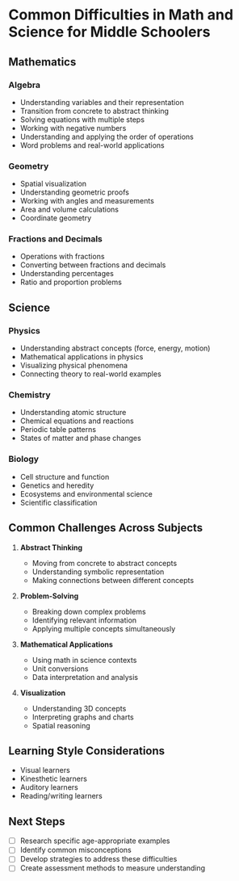# Common Difficulties in Math and Science for Middle Schoolers

## Mathematics

### Algebra
- Understanding variables and their representation
- Transition from concrete to abstract thinking
- Solving equations with multiple steps
- Working with negative numbers
- Understanding and applying the order of operations
- Word problems and real-world applications

### Geometry
- Spatial visualization
- Understanding geometric proofs
- Working with angles and measurements
- Area and volume calculations
- Coordinate geometry

### Fractions and Decimals
- Operations with fractions
- Converting between fractions and decimals
- Understanding percentages
- Ratio and proportion problems

## Science

### Physics
- Understanding abstract concepts (force, energy, motion)
- Mathematical applications in physics
- Visualizing physical phenomena
- Connecting theory to real-world examples

### Chemistry
- Understanding atomic structure
- Chemical equations and reactions
- Periodic table patterns
- States of matter and phase changes

### Biology
- Cell structure and function
- Genetics and heredity
- Ecosystems and environmental science
- Scientific classification

## Common Challenges Across Subjects
1. **Abstract Thinking**
   - Moving from concrete to abstract concepts
   - Understanding symbolic representation
   - Making connections between different concepts

2. **Problem-Solving**
   - Breaking down complex problems
   - Identifying relevant information
   - Applying multiple concepts simultaneously

3. **Mathematical Applications**
   - Using math in science contexts
   - Unit conversions
   - Data interpretation and analysis

4. **Visualization**
   - Understanding 3D concepts
   - Interpreting graphs and charts
   - Spatial reasoning

## Learning Style Considerations
- Visual learners
- Kinesthetic learners
- Auditory learners
- Reading/writing learners

## Next Steps
- [ ] Research specific age-appropriate examples
- [ ] Identify common misconceptions
- [ ] Develop strategies to address these difficulties
- [ ] Create assessment methods to measure understanding 
